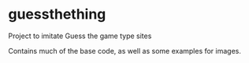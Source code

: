 # guessthething
Project to imitate Guess the game type sites

Contains much of the base code, as well as some examples for images.

